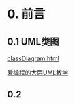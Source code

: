 # 0. 前言

## 0.1 UML类图

[classDiagram.html](https://mermaid.js.org/syntax/classDiagram.html)

[爱编程的大丙UML教学](https://subingwen.cn/design-patterns/UML-class-diagrams/)


## 0.2 




